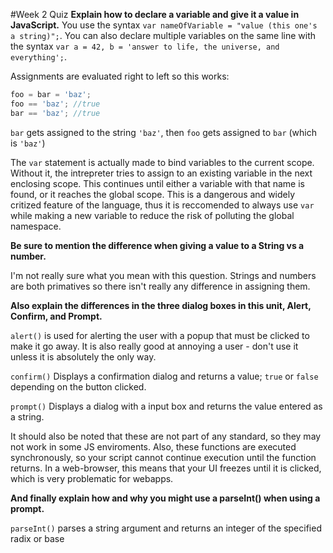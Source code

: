 #Week 2 Quiz
**Explain how to declare a variable and give it a value in JavaScript.**
You use the syntax `var nameOfVariable = "value (this one's a string)";`. You can also declare multiple variables on the same line with the syntax `var a = 42, b = 'answer to life, the universe, and everything';`.

Assignments are evaluated right to left so this works:
```javascript
foo = bar = 'baz';
foo == 'baz'; //true
bar == 'baz'; //true
```
`bar` gets assigned to the string `'baz'`, then `foo` gets assigned to `bar` (which is `'baz'`)

The `var` statement is actually made to bind variables to the current scope. Without it, the intrepreter tries to assign to an existing variable in the next enclosing scope. This continues until either a variable with that name is found, or it reaches the global scope. This is a dangerous and widely critized feature of the language, thus it is reccomended to always use `var` while making a new variable to reduce the risk of polluting the global namespace.

**Be sure to mention the difference when giving a value to a String vs a number.**

I'm not really sure what you mean with this question. Strings and numbers are both primatives so there isn't really any difference in assigning them.

**Also explain the differences in the three dialog boxes in this unit, Alert, Confirm, and Prompt.**

`alert()` is used for alerting the user with a popup that must be clicked to make it go away. It is also really good at annoying a user - don't use it unless it is absolutely the only way.

`confirm()` Displays a confirmation dialog and returns a value; `true` or `false` depending on the button clicked.

`prompt()` Displays a dialog with a input box and returns the value entered as a string.

It should also be noted that these are not part of any standard, so they may not work in some JS enviroments. Also, these functions are executed synchronously, so your script cannot continue execution until the function returns. In a web-browser, this means that your UI freezes until it is clicked, which is very problematic for webapps.


**And finally explain how and why you might use a parseInt()  when using a prompt.**

`parseInt()` parses a string argument and returns an integer of the specified radix or base
